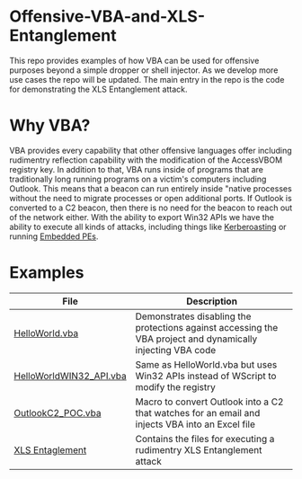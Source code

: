 # Offensive-VBA-and-XLS-Entanglement
This repo provides examples of how VBA can be used for offensive purposes beyond a simple dropper or shell injector. As we develop more use cases the repo will be updated. The main entry in the repo is the code for demonstrating the XLS Entanglement attack. 

# Why VBA?
VBA provides every capability that other offensive languages offer including rudimentry reflection capability with the modification of the AccessVBOM registry key. In addition to that, VBA runs inside of programs that are traditionally long running programs on a victim's computers including Outlook. This means that a beacon can run entirely inside "native processes without the need to migrate processes or open additional ports. If Outlook is converted to a C2 beacon, then there is no need for the beacon to reach out of the network either. With the ability to export Win32 APIs we have the ability to execute all kinds of attacks, including things like [Kerberoasting](https://github.com/Adepts-Of-0xCC/VBA-macro-experiments/blob/main/kerberoast.vba) or running [Embedded PEs](https://github.com/itm4n/VBA-RunPE).

# Examples
| File | Description |
| ---  | --- |
| [HelloWorld.vba](../master/HelloWorld.vba)| Demonstrates disabling the protections against accessing the VBA project and dynamically injecting VBA code|
| [HelloWorldWIN32_API.vba](../master/HelloWorld_WIN32API.vba)| Same as HelloWorld.vba but uses Win32 APIs instead of WScript to modify the registry|
| [OutlookC2_POC.vba](../master/OutlookC2_POC.vba)| Macro to convert Outlook into a C2 that watches for an email and injects VBA into an Excel file|
| [XLS Entaglement](../master/XLS%20Entanglement)| Contains the files for executing a rudimentry XLS Entanglement attack|
